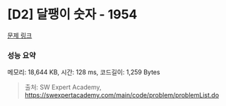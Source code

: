 # [D2] 달팽이 숫자 - 1954 

[문제 링크](https://swexpertacademy.com/main/code/problem/problemDetail.do?contestProbId=AV5PobmqAPoDFAUq) 

### 성능 요약

메모리: 18,644 KB, 시간: 128 ms, 코드길이: 1,259 Bytes



> 출처: SW Expert Academy, https://swexpertacademy.com/main/code/problem/problemList.do
